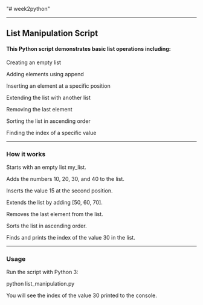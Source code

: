 "# week2python" 

---

## List Manipulation Script
#### This Python script demonstrates basic list operations including:

Creating an empty list

Adding elements using append

Inserting an element at a specific position

Extending the list with another list

Removing the last element

Sorting the list in ascending order

Finding the index of a specific value

---

### How it works
Starts with an empty list my_list.

Adds the numbers 10, 20, 30, and 40 to the list.

Inserts the value 15 at the second position.

Extends the list by adding [50, 60, 70].

Removes the last element from the list.

Sorts the list in ascending order.

Finds and prints the index of the value 30 in the list.

---

### Usage
Run the script with Python 3:

python list_manipulation.py

You will see the index of the value 30 printed to the console.